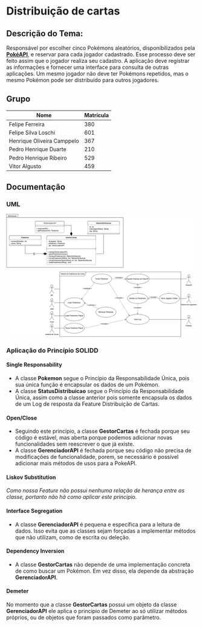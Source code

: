#  Distribuição de cartas

## Descrição do Tema:
Responsável por escolher cinco Pokémons aleatórios, disponibilizados pela [**PokéAPI**](https://pokeapi.co), e reservar para cada jogador cadastrado. Esse processo deve ser feito assim que o jogador realiza seu cadastro. A aplicação deve registrar as informações e fornecer uma interface para consulta de outras aplicações. Um mesmo jogador não deve ter Pokémons repetidos, mas o mesmo Pokémon pode ser distribuído para outros jogadores.

## Grupo
|**Nome**|**Matrícula**|
|--------|-------------|
|Felipe Ferreira|380|
|Felipe Silva Loschi|601|
|Henrique Oliveira Camppelo|367|
|Pedro Henrique Duarte|210|
|Pedro Henrique Ribeiro|529|
|Vitor Algusto|459|

## Documentação
### UML
![](documentacao/UML/UML_tema_2.drawio.png)


### Aplicação do Princípio SOLIDD
#### Single Responsability
- A classe **Pokemon** segue o Princípio da Responsabilidade Única, pois sua única função é encapsular os dados de um Pokémon.
- A classe **StatusDistribuicao** segue o Princípio da Responsabilidade Única, assim como a classe anterior pois somente encapsula os dados de um Log de resposta da Feature Distribuição de Cartas.

#### Open/Close
- Seguindo este princípio, a classe **GestorCartas** é fechada porque seu código é estável, mas aberta porque podemos adicionar novas funcionalidades sem reescrever o que já existe.
- A classe **GerenciadorAPI** é fechada porque seu código não precisa de modificações de funcionalidade, porem, se necessário é possível adicionar mais métodos de usos para a PokeAPI.

#### Liskov Substitution
*Como nossa Feature não possui nenhuma relação de herança entre as classe, portanto não há como aplicar este principio.*

#### Interface Segregation
- A classe **GerenciadorAPI** é pequena e específica para a leitura de dados. Isso evita que as classes sejam forçadas a implementar métodos que não utilizam, como de escrita ou deleção.

#### Dependency Inversion
- A classe **GestorCartas** não depende de uma implementação concreta de como buscar um Pokémon. Em vez disso, ela depende da abstração **GerenciadorAPI**.

#### Demeter
No momento que a classe **GestorCartas** possui um objeto da classe **GerenciadorAPI** ele aplica o principio de Demeter ao só utilizar métodos próprios, ou de objetos que foram passados como parâmetro.
